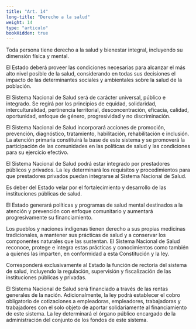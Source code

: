 ```yaml
---
title: "Art. 14"
long-title: "Derecho a la salud"
weight: 14
type: "articulo"
bookHidden: true
---
```

Toda persona tiene derecho a la salud y bienestar integral, incluyendo su dimensión física y mental.

El Estado deberá proveer las condiciones necesarias para alcanzar el más alto nivel posible de la salud, considerando en todas sus decisiones el impacto de las determinantes sociales y ambientales sobre la salud de la población.
 
El Sistema Nacional de Salud será de carácter universal, público e integrado. Se regirá por los principios de equidad, solidaridad, interculturalidad, pertinencia territorial, desconcentración, eficacia, calidad, oportunidad, enfoque de género, progresividad y no discriminación.
 
El Sistema Nacional de Salud incorporará acciones de promoción, prevención, diagnóstico, tratamiento, habilitación, rehabilitación e inclusión. La atención primaria constituirá la base de este sistema y se promoverá la participación de las comunidades en las políticas de salud y las condiciones para su ejercicio efectivo.
 
El Sistema Nacional de Salud podrá estar integrado por prestadores públicos y privados. La ley determinará los requisitos y procedimientos para que prestadores privados puedan integrarse al Sistema Nacional de Salud.
  
Es deber del Estado velar por el fortalecimiento y desarrollo de las instituciones públicas de salud.

El Estado generará políticas y programas de salud mental destinados a la atención y prevención con enfoque comunitario y aumentará progresivamente su financiamiento.

Los pueblos y naciones indígenas tienen derecho a sus propias medicinas tradicionales, a mantener sus prácticas de salud y a conservar los componentes naturales que las sustentan. El Sistema Nacional de Salud reconoce, protege e integra estas prácticas y conocimientos como también a quienes las imparten, en conformidad a esta Constitución y la ley.
 
Corresponderá exclusivamente al Estado la función de rectoría del sistema de salud, incluyendo la regulación, supervisión y fiscalización de las instituciones públicas y privadas.

El Sistema Nacional de Salud será financiado a través de las rentas generales de la nación. Adicionalmente, la ley podrá establecer el cobro obligatorio de cotizaciones a empleadoras, empleadores, trabajadoras y trabajadores con el solo objeto de aportar solidariamente al financiamiento de este sistema. La ley determinará el órgano público encargado de la administración del conjunto de los fondos de este sistema.
